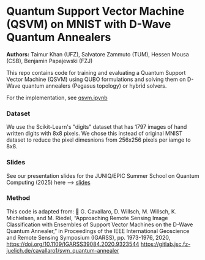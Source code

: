 # Quantum Support Vector Machine (QSVM) on MNIST with D-Wave Quantum Annealers

**Authors:** Taimur Khan (UFZ), Salvatore Zammuto (TUM), Hessen Mousa (CSB), Benjamin Papajewski (FZJ)

This repo contains code for training and evaluating a Quantum Support Vector Machine (QSVM) using QUBO formulations and solving them on D-Wave quantum annealers (Pegasus topology) or hybrid solvers.

For the implementation, see [qsvm.ipynb]("./qsvm.ipynb")

### Dataset

We use the Scikit-Learn's "digits" dataset that has 1797 images of hand written digits with 8x8 pixels. We chose this instead of original MNIST dataset to reduce the pixel dimesnions from 256x256 pixels per iamge to 8x8.

### Slides

See our presentation slides for the JUNIQ/EPIC Summer School on Quantum Computing (2025) here --> [slides]("./EPIC_slides.pdf")

### Method

This code is adapted from:
📜 G. Cavallaro, D. Willsch, M. Willsch, K. Michielsen, and M. Riedel, “Approaching Remote Sensing Image Classification with Ensembles of Support Vector Machines on the D-Wave Quantum Annealer,” in Proceedings of the IEEE International Geoscience and Remote Sensing Symposium (IGARSS), pp. 1973-1976, 2020, https://doi.org/10.1109/IGARSS39084.2020.9323544
https://gitlab.jsc.fz-juelich.de/cavallaro1/svm_quantum-annealer


